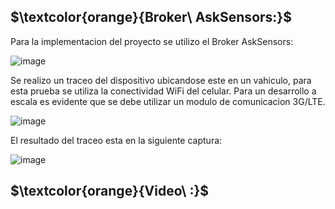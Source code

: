 ## $\textcolor{orange}{Broker\ AskSensors:}$

Para la implementacion del proyecto se utilizo el Broker AskSensors:

![image](https://github.com/ISPC-TST-ARQUITECTURA-Y-CONECTIVIDAD/tareafinal-grupo-7/assets/46485082/78b6bdde-f97c-4add-9c64-2bbe57538cdc)


Se realizo un traceo del dispositivo ubicandose este en un vahiculo, para esta prueba se utiliza la conectividad WiFi del celular. Para un desarrollo a escala es evidente que se debe utilizar un modulo de comunicacion 3G/LTE.

![image](https://github.com/ISPC-TST-ARQUITECTURA-Y-CONECTIVIDAD/tareafinal-grupo-7/assets/46485082/5e16b85e-42d0-42d5-884a-03e70102c1ab)

El resultado del traceo esta  en la siguiente captura:

![image](https://github.com/ISPC-TST-ARQUITECTURA-Y-CONECTIVIDAD/tareafinal-grupo-7/assets/46485082/0d4e0d5b-9825-449d-a620-275667a2a71c)




## $\textcolor{orange}{Video\ :}$

